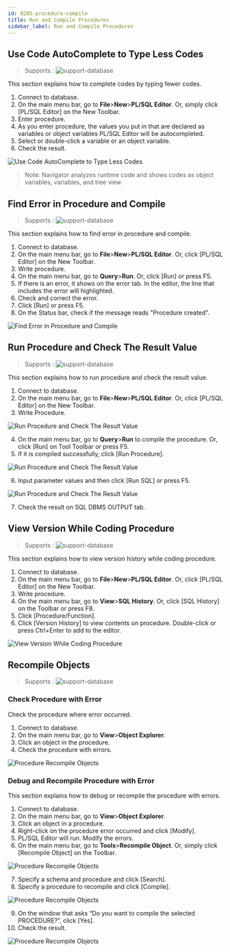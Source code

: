 ```yaml
---
id: 0205-procedure-compile
title: Run and Compile Procedures
sidebar_label: Run and Compile Procedures
---
```



## Use Code AutoComplete to Type Less Codes
> Supports :
> ![support-database](<http://www.sqlgate.com/docs-badge/oracle,postgresql,db2,tibero>)

This section explains how to complete codes by typing fewer codes.

1. Connect to database.
2. On the main menu bar, go to **File**>**New**>**PL/SQL Editor**. Or, simply click [PL/SQL Editor] on the New Toolbar.
3. Enter procedure.
4. As you enter procedure, the values you put in that are declared as variables or object variables PL/SQL Editor will be autocompleted.
5. Select or double-click a variable or an object variable.
6. Check the result.

![Use Code AutoComplete to Type Less Codes](https://resource.sqlgate.com/resource/captures/precedure/procedures-autocomplete.png)

> Note: Navigator analyzes runtime code and shows codes as object variables, variables, and tree view.


## Find Error in Procedure and Compile
> Supports :
> ![support-database](<http://www.sqlgate.com/docs-badge/oracle,postgresql,db2,tibero>)

This section explains how to find error in procedure and compile.

1. Connect to database.
2. On the main menu bar, go to **File**>**New**>**PL/SQL Editor**. Or, click [PL/SQL Editor] on the New Toolbar.
3. Write procedure.
4. On the main menu bar, go to **Query**>**Run**. Or, click [Run] or press F5.
5. If there is an error, it shows on the error tab. In the editor, the line that includes the error will highlighted.
6. Check and correct the error.
7. Click [Run] or press F5.
8. On the Status bar, check if the message reads "Procedure created".

![Find Error in Procedure and Compile](https://resource.sqlgate.com/resource/captures/precedure/procedure-compile-find-error.png)

## Run Procedure and Check The Result Value
> Supports :
> ![support-database](<http://www.sqlgate.com/docs-badge/oracle,postgresql,db2,tibero>)

This section explains how to run procedure and check the result value.

1. Connect to database.
2. On the main menu bar, go to **File**>**New**>**PL/SQL Editor**. Or, click [PL/SQL Editor] on the New Toolbar.
3. Write Procedure.

![Run Procedure and Check The Result Value](https://resource.sqlgate.com/resource/captures/precedure/procedure-check-result-01.png)

4. On the main menu bar, go to **Query**>**Run** to compile the procedure. Or, click [Run] on Tool Toolbar or press F5.
5. If it is compiled successfully, click [Run Procedure].

![Run Procedure and Check The Result Value](https://resource.sqlgate.com/resource/captures/precedure/procedure-check-result-02.png)

6. Input parameter values and then click [Run SQL] or press F5.

![Run Procedure and Check The Result Value](https://resource.sqlgate.com/resource/captures/precedure/procedure-check-result-03.png)

7. Check the result on SQL DBMS OUTPUT tab.



## View Version While Coding Procedure
> Supports :
> ![support-database](<http://www.sqlgate.com/docs-badge/oracle,postgresql,db2,tibero>)

This section explains how to view version history while coding procedure.

1. Connect to database.
2. On the main menu bar, go to **File**>**New**>**PL/SQL Editor**. Or, click [PL/SQL Editor] on the New Toolbar.
3. Write procedure.
4. On the main menu bar, go to **View**>**SQL History**. Or, click [SQL History] on the Toolbar or press F8.
5. Click [Procedure/Function].
6. Click [Version History] to view contents on procedure. Double-click or press Ctrl+Enter to add to the editor.

![View Version While Coding Procedure](https://resource.sqlgate.com/resource/captures/precedure/procedure-view-version.png)


## Recompile Objects
> Supports :
> ![support-database](<http://www.sqlgate.com/docs-badge/oracle,tibero>)

### Check Procedure with Error

Check the procedure where error occurred.

1. Connect to database.
2. On the main menu bar, go to **View**>**Object Explorer**.
3. Click an object in the procedure.
4. Check the procedure with errors.

![Procedure Recompile Objects](https://resource.sqlgate.com/resource/captures/precedure/precedure-recompile-01.png)


### Debug and Recompile Procedure with Error

This section explains how to debug or recompile the procedure with errors.

1. Connect to database.
2. On the main menu bar, go to **View**>**Object Explorer**.
3. Click an object in a procedure.
4. Right-click on the procedure error occurred and click [Modify].
5. PL/SQL Editor will run. Modify the errors.
6. On the main menu bar, go to **Tools**>**Recompile Object**. Or, simply click [Recompile Object] on the Toolbar.

![Procedure Recompile Objects](https://resource.sqlgate.com/resource/captures/precedure/precedure-recompile-02.png)

7. Specify a schema and procedure and click [Search].
8. Specify a procedure to recompile and click [Compile].

![Procedure Recompile Objects](https://resource.sqlgate.com/resource/captures/precedure/precedure-recompile-03.png)

9. On the window that asks “Do you want to compile the selected PROCEDURE?”, click [Yes].
10. Check the result.

![Procedure Recompile Objects](https://resource.sqlgate.com/resource/captures/precedure/precedure-recompile-04.png)

